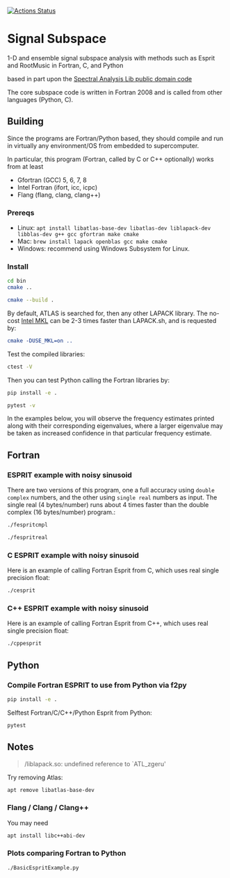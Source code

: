 [![Actions Status](https://github.com/scivision/signal_subspace/workflows/ci/badge.svg)](https://github.com/scivision/signal_subspace/actions)


# Signal Subspace

1-D and ensemble signal subspace analysis with methods such as Esprit
and RootMusic in Fortran, C, and Python

based in part upon the
[Spectral Analysis Lib public domain code](https://github.com/vincentchoqueuse/spectral_analysis_project)

The core subspace code is written in Fortran 2008 and is called from other languages (Python, C).

## Building

Since the programs are Fortran/Python based, they should compile and run
in virtually any environment/OS from embedded to supercomputer.

In particular, this program (Fortran, called by C or C++ optionally) works from at least

* Gfortran (GCC) 5, 6, 7, 8
* Intel Fortran (ifort, icc, icpc)
* Flang (flang, clang, clang++)

### Prereqs

* Linux: `apt install libatlas-base-dev libatlas-dev liblapack-dev libblas-dev g++ gcc gfortran make cmake`
* Mac: `brew install lapack openblas gcc make cmake`
* Windows: recommend using Windows Subsystem for Linux.

### Install

```sh
cd bin
cmake ..

cmake --build .
```
By default, ATLAS is searched for, then any other LAPACK library.
The no-cost
[Intel MKL](https://software.intel.com/en-us/articles/free_mkl)
can be 2-3 times faster than LAPACK.sh, and is requested by:
```cmake
cmake -DUSE_MKL=on ..
```

Test the compiled libraries:
```sh
ctest -V
```

Then you can test Python calling the Fortran libraries by:
```sh
pip install -e .

pytest -v
```


In the examples below, you will observe the frequency estimates printed
along with their corresponding eigenvalues, where a larger eigenvalue
may be taken as increased confidence in that particular frequency
estimate.

## Fortran

### ESPRIT example with noisy sinusoid

There are two versions of this program, one a full accuracy using `double complex` numbers, and the other using `single real` numbers as input.
The single real (4 bytes/number) runs about 4 times faster than the double complex (16 bytes/number) program.:
```sh
./fespritcmpl

./fespritreal
```

### C ESPRIT example with noisy sinusoid

Here is an example of calling Fortran Esprit from C, which uses real
single precision float:
```sh
./cesprit
```

### C++ ESPRIT example with noisy sinusoid

Here is an example of calling Fortran Esprit from C++, which uses real
single precision float:
```sh
./cppesprit
```

## Python

### Compile Fortran ESPRIT to use from Python via f2py

```sh
pip install -e .
```

Selftest Fortran/C/C++/Python Esprit from Python:
```sh
pytest
```

## Notes

> /liblapack.so: undefined reference to `ATL_zgeru'

Try removing Atlas:

```sh
apt remove libatlas-base-dev
```

### Flang / Clang / Clang++
You may need
```sh
apt install libc++abi-dev
```

### Plots comparing Fortran to Python
```sh
./BasicEspritExample.py
```
